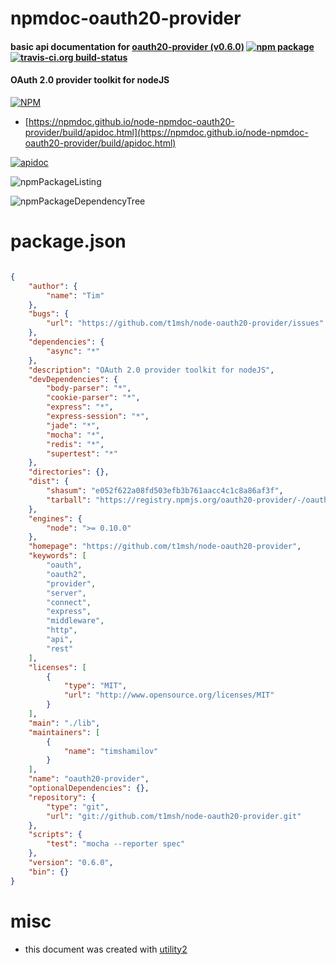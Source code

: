 # npmdoc-oauth20-provider

#### basic api documentation for  [oauth20-provider (v0.6.0)](https://github.com/t1msh/node-oauth20-provider)  [![npm package](https://img.shields.io/npm/v/npmdoc-oauth20-provider.svg?style=flat-square)](https://www.npmjs.org/package/npmdoc-oauth20-provider) [![travis-ci.org build-status](https://api.travis-ci.org/npmdoc/node-npmdoc-oauth20-provider.svg)](https://travis-ci.org/npmdoc/node-npmdoc-oauth20-provider)

#### OAuth 2.0 provider toolkit for nodeJS

[![NPM](https://nodei.co/npm/oauth20-provider.png?downloads=true&downloadRank=true&stars=true)](https://www.npmjs.com/package/oauth20-provider)

- [https://npmdoc.github.io/node-npmdoc-oauth20-provider/build/apidoc.html](https://npmdoc.github.io/node-npmdoc-oauth20-provider/build/apidoc.html)

[![apidoc](https://npmdoc.github.io/node-npmdoc-oauth20-provider/build/screenCapture.buildCi.browser.%252Ftmp%252Fbuild%252Fapidoc.html.png)](https://npmdoc.github.io/node-npmdoc-oauth20-provider/build/apidoc.html)

![npmPackageListing](https://npmdoc.github.io/node-npmdoc-oauth20-provider/build/screenCapture.npmPackageListing.svg)

![npmPackageDependencyTree](https://npmdoc.github.io/node-npmdoc-oauth20-provider/build/screenCapture.npmPackageDependencyTree.svg)



# package.json

```json

{
    "author": {
        "name": "Tim"
    },
    "bugs": {
        "url": "https://github.com/t1msh/node-oauth20-provider/issues"
    },
    "dependencies": {
        "async": "*"
    },
    "description": "OAuth 2.0 provider toolkit for nodeJS",
    "devDependencies": {
        "body-parser": "*",
        "cookie-parser": "*",
        "express": "*",
        "express-session": "*",
        "jade": "*",
        "mocha": "*",
        "redis": "*",
        "supertest": "*"
    },
    "directories": {},
    "dist": {
        "shasum": "e052f622a08fd503efb3b761aacc4c1c8a86af3f",
        "tarball": "https://registry.npmjs.org/oauth20-provider/-/oauth20-provider-0.6.0.tgz"
    },
    "engines": {
        "node": ">= 0.10.0"
    },
    "homepage": "https://github.com/t1msh/node-oauth20-provider",
    "keywords": [
        "oauth",
        "oauth2",
        "provider",
        "server",
        "connect",
        "express",
        "middleware",
        "http",
        "api",
        "rest"
    ],
    "licenses": [
        {
            "type": "MIT",
            "url": "http://www.opensource.org/licenses/MIT"
        }
    ],
    "main": "./lib",
    "maintainers": [
        {
            "name": "timshamilov"
        }
    ],
    "name": "oauth20-provider",
    "optionalDependencies": {},
    "repository": {
        "type": "git",
        "url": "git://github.com/t1msh/node-oauth20-provider.git"
    },
    "scripts": {
        "test": "mocha --reporter spec"
    },
    "version": "0.6.0",
    "bin": {}
}
```



# misc
- this document was created with [utility2](https://github.com/kaizhu256/node-utility2)
